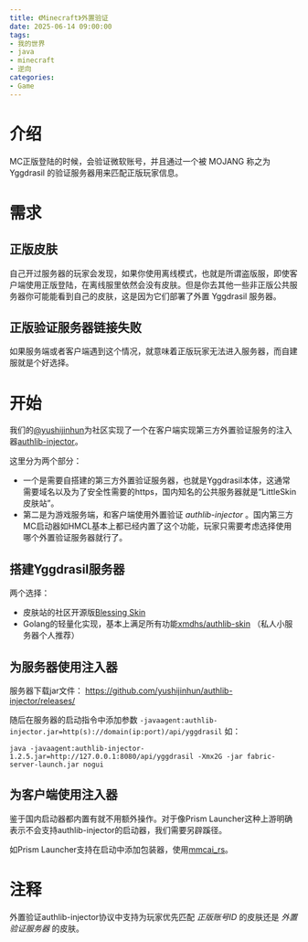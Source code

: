 ```yaml
---
title: 《Minecraft》外置验证
date: 2025-06-14 09:00:00
tags:
- 我的世界
- java
- minecraft
- 逆向
categories:
- Game
---
```


# 介绍
MC正版登陆的时候，会验证微软账号，并且通过一个被 MOJANG 称之为 Yggdrasil 的验证服务器用来匹配正版玩家信息。
<!-- more -->

# 需求

## 正版皮肤
自己开过服务器的玩家会发现，如果你使用离线模式，也就是所谓盗版服，即使客户端使用正版登陆，在离线服里依然会没有皮肤。但是你去其他一些非正版公共服务器你可能能看到自己的皮肤，这是因为它们部署了外置 Yggdrasil 服务器。

## 正版验证服务器链接失败
如果服务端或者客户端遇到这个情况，就意味着正版玩家无法进入服务器，而自建服就是个好选择。

# 开始
我们的[@yushijinhun](https://github.com/yushijinhun)为社区实现了一个在客户端实现第三方外置验证服务的注入器[authlib-injector](https://github.com/yushijinhun/authlib-injector)。

这里分为两个部分：
- 一个是需要自搭建的第三方外置验证服务器，也就是Yggdrasil本体，这通常需要域名以及为了安全性需要的https，国内知名的公共服务器就是“LittleSkin皮肤站”。
- 第二是为游戏服务端，和客户端使用外置验证 _authlib-injector_ 。国内第三方MC启动器如HMCL基本上都已经内置了这个功能，玩家只需要考虑选择使用哪个外置验证服务器就行了。

## 搭建Yggdrasil服务器

两个选择：
- 皮肤站的社区开源版[Blessing Skin](https://github.com/bs-community/blessing-skin-server)
- Golang的轻量化实现，基本上满足所有功能[xmdhs/authlib-skin](https://github.com/xmdhs/authlib-skin) （私人小服务器个人推荐）

## 为服务器使用注入器

服务器下载jar文件： https://github.com/yushijinhun/authlib-injector/releases/

随后在服务器的启动指令中添加参数 `-javaagent:authlib-injector.jar=http(s)://domain(ip:port)/api/yggdrasil` 如：

```shell
java -javaagent:authlib-injector-1.2.5.jar=http://127.0.0.1:8080/api/yggdrasil -Xmx2G -jar fabric-server-launch.jar nogui
```

## 为客户端使用注入器

鉴于国内启动器都内置有就不用额外操作。对于像Prism Launcher这种上游明确表示不会支持authlib-injector的启动器，我们需要另辟蹊径。

如Prism Launcher支持在启动中添加包装器，使用[mmcai_rs](https://github.com/CatMe0w/mmcai_rs)。

# 注释

外置验证authlib-injector协议中支持为玩家优先匹配 _正版账号ID_ 的皮肤还是 _外置验证服务器_ 的皮肤。
